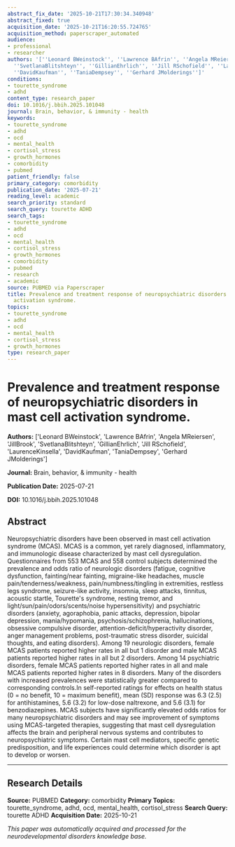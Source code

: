```yaml
---
abstract_fix_date: '2025-10-21T17:30:34.340948'
abstract_fixed: true
acquisition_date: '2025-10-21T16:20:55.724765'
acquisition_method: paperscraper_automated
audience:
- professional
- researcher
authors: '[''Leonard BWeinstock'', ''Lawrence BAfrin'', ''Angela MReiersen'', ''JillBrook'',
  ''SvetlanaBlitshteyn'', ''GillianEhrlich'', ''Jill RSchofield'', ''LaurenceKinsella'',
  ''DavidKaufman'', ''TaniaDempsey'', ''Gerhard JMolderings'']'
conditions:
- tourette_syndrome
- adhd
content_type: research_paper
doi: 10.1016/j.bbih.2025.101048
journal: Brain, behavior, & immunity - health
keywords:
- tourette_syndrome
- adhd
- ocd
- mental_health
- cortisol_stress
- growth_hormones
- comorbidity
- pubmed
patient_friendly: false
primary_category: comorbidity
publication_date: '2025-07-21'
reading_level: academic
search_priority: standard
search_query: tourette ADHD
search_tags:
- tourette_syndrome
- adhd
- ocd
- mental_health
- cortisol_stress
- growth_hormones
- comorbidity
- pubmed
- research
- academic
source: PUBMED via Paperscraper
title: Prevalence and treatment response of neuropsychiatric disorders in mast cell
  activation syndrome.
topics:
- tourette_syndrome
- adhd
- ocd
- mental_health
- cortisol_stress
- growth_hormones
type: research_paper
---
```


# Prevalence and treatment response of neuropsychiatric disorders in mast cell activation syndrome.

**Authors:** ['Leonard BWeinstock', 'Lawrence BAfrin', 'Angela MReiersen', 'JillBrook', 'SvetlanaBlitshteyn', 'GillianEhrlich', 'Jill RSchofield', 'LaurenceKinsella', 'DavidKaufman', 'TaniaDempsey', 'Gerhard JMolderings']

**Journal:** Brain, behavior, & immunity - health

**Publication Date:** 2025-07-21

**DOI:** 10.1016/j.bbih.2025.101048

## Abstract

Neuropsychiatric disorders have been observed in mast cell activation syndrome (MCAS). MCAS is a common, yet rarely diagnosed, inflammatory, and immunologic disease characterized by mast cell dysregulation. Questionnaires from 553 MCAS and 558 control subjects determined the prevalence and odds ratio of neurologic disorders (fatigue, cognitive dysfunction, fainting/near fainting, migraine-like headaches, muscle pain/tenderness/weakness, pain/numbness/tingling in extremities, restless legs syndrome, seizure-like activity, insomnia, sleep attacks, tinnitus, acoustic startle, Tourette's syndrome, resting tremor, and light/sun/pain/odors/scents/noise hypersensitivity) and psychiatric disorders (anxiety, agoraphobia, panic attacks, depression, bipolar depression, mania/hypomania, psychosis/schizophrenia, hallucinations, obsessive compulsive disorder, attention-deficit/hyperactivity disorder, anger management problems, post-traumatic stress disorder, suicidal thoughts, and eating disorders). Among 19 neurologic disorders, female MCAS patients reported higher rates in all but 1 disorder and male MCAS patients reported higher rates in all but 2 disorders. Among 14 psychiatric disorders, female MCAS patients reported higher rates in all and male MCAS patients reported higher rates in 8 disorders. Many of the disorders with increased prevalences were statistically greater compared to corresponding controls.In self-reported ratings for effects on health status (0 = no benefit, 10 = maximum benefit), mean (SD) response was 6.3 (2.5) for antihistamines, 5.6 (3.2) for low-dose naltrexone, and 5.6 (3.1) for benzodiazepines. MCAS subjects have significantly elevated odds ratios for many neuropsychiatric disorders and may see improvement of symptoms using MCAS-targeted therapies, suggesting that mast cell dysregulation affects the brain and peripheral nervous systems and contributes to neuropsychiatric symptoms. Certain mast cell mediators, specific genetic predisposition, and life experiences could determine which disorder is apt to develop or worsen.

---

## Research Details

**Source:** PUBMED
**Category:** comorbidity
**Primary Topics:** tourette_syndrome, adhd, ocd, mental_health, cortisol_stress
**Search Query:** tourette ADHD
**Acquisition Date:** 2025-10-21

*This paper was automatically acquired and processed for the neurodevelopmental disorders knowledge base.*
